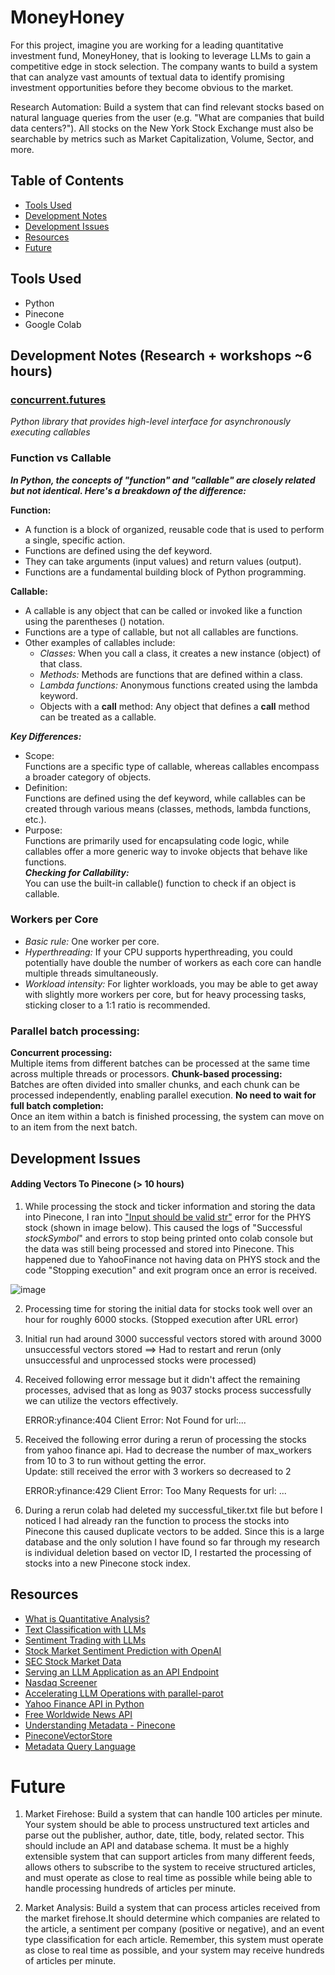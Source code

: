 # MoneyHoney
For this project, imagine you are working for a leading quantitative investment fund, MoneyHoney, that is looking to leverage LLMs to gain a competitive edge in stock selection. The company wants to build a system that can analyze vast amounts of textual data to identify promising investment opportunities before they become obvious to the market.

Research Automation: Build a system that can find relevant stocks based on natural language queries from the user (e.g. "What are companies that build data centers?"). All stocks on the New York Stock Exchange must also be searchable by metrics such as Market Capitalization, Volume, Sector, and more.

## Table of Contents
- [Tools Used](#tools-used)
- [Development Notes](#development-notes)
- [Development Issues](#development-issues)
- [Resources](#resources)
- [Future](#future)

## Tools Used
- Python
- Pinecone
- Google Colab

## Development Notes (Research + workshops ~6 hours)
### [concurrent.futures](https://docs.python.org/3/library/concurrent.futures.html)
*Python library that provides high-level interface for asynchronously executing callables*

### Function vs Callable
  ***In Python, the concepts of "function" and "callable" are closely related but not identical. Here's a breakdown of the difference:*** <br>
  
  **Function:**
   - A function is a block of organized, reusable code that is used to perform a single, specific action.
   - Functions are defined using the def keyword.
   - They can take arguments (input values) and return values (output).
   - Functions are a fundamental building block of Python programming.
     
  **Callable:** <br>
   - A callable is any object that can be called or invoked like a function using the parentheses () notation.
   - Functions are a type of callable, but not all callables are functions.
   - Other examples of callables include:
     - *Classes:* When you call a class, it creates a new instance (object) of that class.
     - *Methods:* Methods are functions that are defined within a class.
     - *Lambda functions:* Anonymous functions created using the lambda keyword.
     - Objects with a __call__ method: Any object that defines a __call__ method can be treated as a callable.
       
  ***Key Differences:*** <br>
  - Scope:<br>
    Functions are a specific type of callable, whereas callables encompass a broader category of objects.
  - Definition:<br>
    Functions are defined using the def keyword, while callables can be created through various means (classes, methods, lambda functions, etc.).
  - Purpose:<br>
    Functions are primarily used for encapsulating code logic, while callables offer a more generic way to invoke objects that behave like functions. <br>
  ***Checking for Callability:*** <br>
You can use the built-in callable() function to check if an object is callable.

### Workers per Core
- *Basic rule:* One worker per core. 
- *Hyperthreading:* If your CPU supports hyperthreading, you could potentially have double the number of workers as each core can handle multiple threads simultaneously. 
- *Workload intensity:* For lighter workloads, you may be able to get away with slightly more workers per core, but for heavy processing tasks, sticking closer to a 1:1 ratio is recommended.

### Parallel batch processing:
**Concurrent processing:** <br>
Multiple items from different batches can be processed at the same time across multiple threads or processors. 
**Chunk-based processing:** <br>
Batches are often divided into smaller chunks, and each chunk can be processed independently, enabling parallel execution. 
**No need to wait for full batch completion:** <br>
Once an item within a batch is finished processing, the system can move on to an item from the next batch. 

## Development Issues

#### Adding Vectors To Pinecone (> 10 hours)
1. While processing the stock and ticker information and storing the data into Pinecone, I ran into ["Input should be valid str"](https://docs.pydantic.dev/2.10/errors/validation_errors/#string_type) error for the PHYS stock (shown in image below). This caused the logs of "Successful *stockSymbol*" and errors to stop being printed onto colab console but the data was still being processed and stored into Pinecone. This happened due to YahooFinance not having data on PHYS stock and the code "Stopping execution" and exit program once an error is received.

![image](https://github.com/user-attachments/assets/18e06725-9fff-4800-9a90-6786104db237)

2. Processing time for storing the initial data for stocks took well over an hour for roughly 6000 stocks. (Stopped execution after URL error)
  
3. Initial run had around 3000 successful vectors stored with around 3000 unsuccessful vectors stored ==> Had to restart and rerun (only unsuccessful and unprocessed stocks were processed)
  
4. Received following error message but it didn't affect the remaining processes, advised that as long as 9037 stocks process successfully we can utilize the vectors effectively.

   ERROR:yfinance:404 Client Error: Not Found for url:...

5. Received the following error during a rerun of processing the stocks from yahoo finance api. Had to decrease the number of max_workers from 10 to 3 to run without getting the error. <br>
   Update: still received the error with 3 workers so decreased to 2

   ERROR:yfinance:429 Client Error: Too Many Requests for url: ...

6. During a rerun colab had deleted my successful_tiker.txt file but before I noticed I had already ran the function to process the stocks into Pinecone this caused duplicate vectors to be added. Since this is a large database and the only solution I have found so far through my research is individual deletion based on vector ID, I restarted the processing of stocks into a new Pinecone stock index.


## Resources
- [What is Quantitative Analysis?](https://www.investopedia.com/articles/investing/041114/simple-overview-quantitative-analysis.asp)
- [Text Classification with LLMs](https://hussainpoonawala.medium.com/text-classification-with-large-language-models-llms-a23c731a687e)
- [Sentiment Trading with LLMs](https://www.sciencedirect.com/science/article/pii/S1544612324002575)
- [Stock Market Sentiment Prediction with OpenAI](https://www.insightbig.com/post/stock-market-sentiment-prediction-with-openai-and-python)
- [SEC Stock Market Data](https://www.sec.gov/data-research/sec-markets-data)
- [Serving an LLM Application as an API Endpoint](https://www.datacamp.com/tutorial/serving-an-llm-application-as-an-api-endpoint-using-fastapi-in-python)
- [Nasdaq Screener](https://www.nasdaq.com/market-activity/stocks/screener)
- [Accelerating LLM Operations with parallel-parot](https://bradito.me/blog/parallel-parrot/)
- [Yahoo Finance API in Python](https://www.geeksforgeeks.org/get-financial-data-from-yahoo-finance-with-python/)
- [Free Worldwide News API](https://www.thenewsapi.com/)
- [Understanding Metadata - Pinecone](https://docs.pinecone.io/guides/data/understanding-metadata)
- [PineconeVectorStore](https://api.python.langchain.com/en/latest/pinecone/vectorstores/langchain_pinecone.vectorstores.PineconeVectorStore.html)
- [Metadata Query Language](https://docs.pinecone.io/guides/data/understanding-metadata#metadata-query-language)

# Future
1. Market Firehose: Build a system that can handle 100 articles per minute. Your system should be able to process unstructured text articles and parse out the publisher, author, date, title, body, related sector. This should include an API and database schema. It must be a highly extensible system that can support articles from many different feeds, allows others to subscribe to the system to receive structured articles, and must operate as close to real time as possible while being able to handle processing hundreds of articles per minute.

2. Market Analysis: Build a system that can process articles received from the market firehose.It should determine which companies are related to the article, a sentiment per company (positive or negative), and an event type classification for each article. Remember, this system must operate as close to real time as possible, and your system may receive hundreds of articles per minute.
